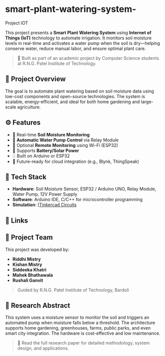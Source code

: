 # smart-plant-watering-system-
Project IOT

This project presents a **Smart Plant Watering System** using **Internet of Things (IoT)** technology to automate irrigation. It monitors soil moisture levels in real-time and activates a water pump when the soil is dry—helping conserve water, reduce manual labor, and ensure optimal plant care.

> 🎯 Built as part of an academic project by Computer Science students at R.N.G. Patel Institute of Technology.

## 📌 Project Overview

The goal is to automate plant watering based on soil moisture data using low-cost components and open-source technologies. The system is scalable, energy-efficient, and ideal for both home gardening and large-scale agriculture.

## ⚙️ Features

* 🌱 Real-time **Soil Moisture Monitoring**
* 🚰 **Automatic Water Pump Control** via Relay Module
* 📲 Optional **Remote Monitoring** using Wi-Fi (ESP32)
* 🔋 Supports **Battery/Solar Power**
* 💡 Built on Arduino or ESP32
* 🧠 Future-ready for cloud integration (e.g., Blynk, ThingSpeak)

## 🧠 Tech Stack

* **Hardware**: Soil Moisture Sensor, ESP32 / Arduino UNO, Relay Module, Water Pump, 12V Power Supply
* **Software**: Arduino IDE, C/C++ for microcontroller programming
* **Simulation**: [[Tinkercad Circuits](https://www.tinkercad.com/things/cgkWBCM0Ojq-smart-plant-watering-system-/editel?returnTo=%2Fthings%2FcgkWBCM0Ojq-spectacular-allis)
## 🔗 Links

## 📸 Project Team

This project was developed by:

* **Riddhi Mistry**
* **Kishan Mistry**
* **Siddeeka Khatri**
* **Mahek Bhathawala**
* **Rushali Ganvit**

> Guided by R.N.G. Patel Institute of Technology, Bardoli

## 📝 Research Abstract

This system uses a moisture sensor to monitor the soil and triggers an automated pump when moisture falls below a threshold. The architecture supports home gardening, greenhouses, farms, public parks, and even smart city integration. The hardware is cost-effective and low maintenance.

> 📖 Read the full research paper for detailed methodology, system design, and applications.


